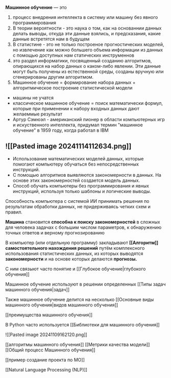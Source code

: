 **Машинное обучение** — это
1. процесс внедрения интеллекта в систему или машину без явного программирования
2. В теории вероятности - это наука о том, как на основаннии данных делать выводы, откуда эти данные взялись, и предсказания, какие данные встретятся нам в будущем
3. В статистине - это не только построеное прогностических моделей, но извлечение как можно большего объема информации из данных с помощью доступных нам статических инструменнов
4. это раздел информатики, посвященный созданию алгоритмов, опирающихся на набор данных о каком-либо явлении. Эти данные могут быть получены из естественной среды, созданы вручную или сгенерированы другим алгоритмом.
5. Машинное обучение = формирование набора данных + алгоритмическое построение статистической модели


- машины не учатся
- классическое машинное обучение = поиск математически формул, которые при применении к набору входных данных дают желаеммые результат
- Артур Сэмюэл - американский пионер в области компьютерных игр и искуственного интеллекта, придумал термин "машинное обучение" в 1959 году, когда работал в IBM

![[Pasted image 20241114112634.png]]
---

- Использование математических моделей данных, которые помогают компьютеру обучаться без непосредственных инструкций.
- С помощью алгоритмов выявляются закономерности в данных. На основе этих закономерностей создается модель данных.
- Способ обучать компьютеры без программирования и явных инструкций, используя только шаблоны и логические выводы.

Способность компьютера с системой ИИ принимать решения по результатам обработки данных, не придерживаясь четких схем и правил.

**Машина** становится **способна к поиску закономерностей** в сложных для человека задачах с большим числом параметров, к обнаружению точных ответов и верному прогнозированию

В компьютер (или отдельную программу) закладывают **[[Алгоритм]] самостоятельного нахождения решений** путём комплексного использования статистических данных, из которых выводятся **закономерности** и на основе которых делаются **прогнозы.**

С ним связыют часто понятие и [[Глубокое обучение|глубокого обучения]]

Машинное обучение используют в решении определенных [[Типы задач машинного обучения|задач]]

Также машинное обучение делится на несколько [[Основные виды машинного обучения|видов машинного обучения]] 

[[преимущества машинного обучения]]


В Python часто используется [[Библиотеки для машинного обучения]]



![[Pasted image 20241109162120.png]]

[[алгоритмы машинного обучения]]
[[Метрики качества модели]]
[[Общий процесс Машинного обучения]]

[[пример создание проекта по МО]]


[[Natural Language Processing (NLP)]]
